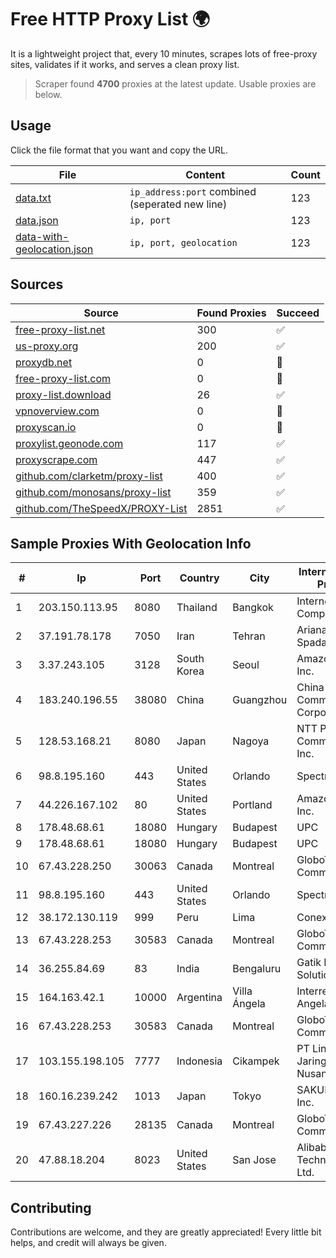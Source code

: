 
# Free HTTP Proxy List 🌍

It is a lightweight project that, every 10 minutes, scrapes lots of free-proxy sites, validates if it works, and serves a clean proxy list.


> Scraper found **4700** proxies at the latest update. Usable proxies are below.

## Usage

Click the file format that you want and copy the URL.


|File|Content|Count|
|----|-------|-----|
|[data.txt](https://raw.githubusercontent.com/themiralay/Proxy-List-World/master/data.txt)|`ip_address:port` combined (seperated new line)|123|
|[data.json](https://raw.githubusercontent.com/themiralay/Proxy-List-World/master/data.json)|`ip, port`|123|
|[data-with-geolocation.json](https://raw.githubusercontent.com/themiralay/Proxy-List-World/master/data-with-geolocation.json)|`ip, port, geolocation`|123|

## Sources

|Source|Found Proxies|Succeed|
|------|-------------|-------|
|[free-proxy-list.net](https://free-proxy-list.net)|300|✅|
|[us-proxy.org](https://www.us-proxy.org)|200|✅|
|[proxydb.net](http://proxydb.net)|0|🚫|
|[free-proxy-list.com](https://free-proxy-list.com/?page=&port=&type%5B%5D=http&type%5B%5D=https&up_time=0&search=Search)|0|🚫|
|[proxy-list.download](https://www.proxy-list.download/HTTP)|26|✅|
|[vpnoverview.com](https://vpnoverview.com/privacy/anonymous-browsing/free-proxy-servers)|0|🚫|
|[proxyscan.io](https://www.proxyscan.io)|0|🚫|
|[proxylist.geonode.com](https://proxylist.geonode.com/api/proxy-list?limit=300&page=1&sort_by=lastChecked&sort_type=desc&protocols=http,https)|117|✅|
|[proxyscrape.com](https://api.proxyscrape.com/v2/?request=displayproxies&protocol=http&timeout=10000&country=all&ssl=all&anonymity=all)|447|✅|
|[github.com/clarketm/proxy-list](https://raw.githubusercontent.com/clarketm/proxy-list/master/proxy-list-raw.txt)|400|✅|
|[github.com/monosans/proxy-list](https://raw.githubusercontent.com/monosans/proxy-list/main/proxies/http.txt)|359|✅|
|[github.com/TheSpeedX/PROXY-List](https://raw.githubusercontent.com/TheSpeedX/PROXY-List/master/http.txt)|2851|✅|


## Sample Proxies With Geolocation Info

|#|Ip|Port|Country|City|Internet Service Provider|
|-|--|----|-------|----|-------------------------|
|1|203.150.113.95|8080|Thailand|Bangkok|Internet Thailand Company Ltd.|
|2|37.191.78.178|7050|Iran|Tehran|Ariana Gostar Spadana's|
|3|3.37.243.105|3128|South Korea|Seoul|Amazon.com, Inc.|
|4|183.240.196.55|38080|China|Guangzhou|China Mobile Communications Corporation|
|5|128.53.168.21|8080|Japan|Nagoya|NTT PC Communications, Inc.|
|6|98.8.195.160|443|United States|Orlando|Spectrum|
|7|44.226.167.102|80|United States|Portland|Amazon.com, Inc.|
|8|178.48.68.61|18080|Hungary|Budapest|UPC|
|9|178.48.68.61|18080|Hungary|Budapest|UPC|
|10|67.43.228.250|30063|Canada|Montreal|GloboTech Communications|
|11|98.8.195.160|443|United States|Orlando|Spectrum|
|12|38.172.130.119|999|Peru|Lima|Conex TV E.I.R.L.|
|13|67.43.228.253|30583|Canada|Montreal|GloboTech Communications|
|14|36.255.84.69|83|India|Bengaluru|Gatik Business Solutions|
|15|164.163.42.1|10000|Argentina|Villa Ángela|Interret Villa Angela SRL|
|16|67.43.228.253|30583|Canada|Montreal|GloboTech Communications|
|17|103.155.198.105|7777|Indonesia|Cikampek|PT Lintas Jaringan Nusantara|
|18|160.16.239.242|1013|Japan|Tokyo|SAKURA Internet Inc.|
|19|67.43.227.226|28135|Canada|Montreal|GloboTech Communications|
|20|47.88.18.204|8023|United States|San Jose|Alibaba (US) Technology Co., Ltd.|



## Contributing

Contributions are welcome, and they are greatly appreciated! Every
little bit helps, and credit will always be given.

